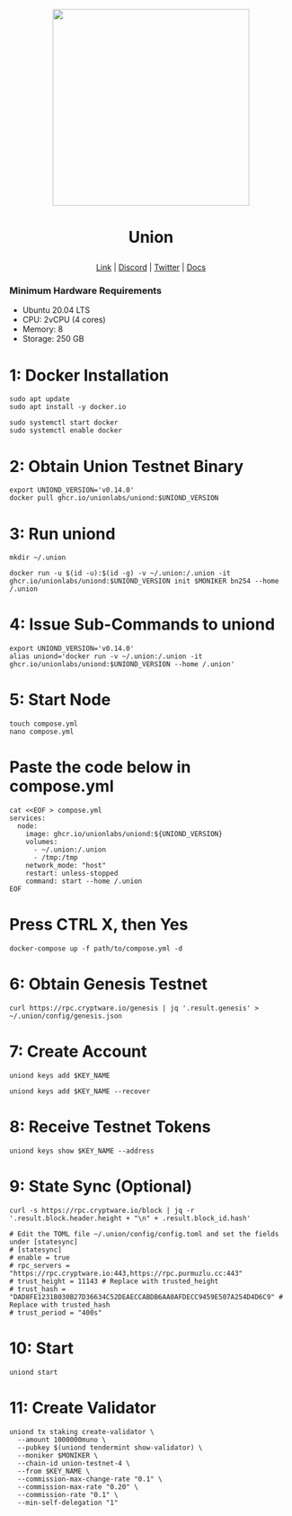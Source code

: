 <p align="center">
  <img height="350" height="350" src="https://github.com/catsmile100/Validator-Testnet/assets/85368621/b8181109-abbb-4688-94c1-c83cb8cfb8dd">
</p>
<h1>
<p align="center"> Union </p>
</h1>

<p align="center">
  <a href="https://union.build">Link</a> |
  <a href="https://discord.com/invite/union-build">Discord</a> |
  <a href="https://twitter.com/union_build">Twitter</a> |
  <a href="https://docs.union.build">Docs</a> 
</p>

### Minimum Hardware Requirements
- Ubuntu 20.04 LTS
- CPU: 2vCPU (4 cores)
- Memory: 8
- Storage: 250 GB

# 1: Docker Installation

```
sudo apt update
sudo apt install -y docker.io
```
```
sudo systemctl start docker
sudo systemctl enable docker
```
# 2: Obtain Union Testnet Binary

```
export UNIOND_VERSION='v0.14.0'
docker pull ghcr.io/unionlabs/uniond:$UNIOND_VERSION
```
# 3: Run uniond

```
mkdir ~/.union
```
```
docker run -u $(id -u):$(id -g) -v ~/.union:/.union -it ghcr.io/unionlabs/uniond:$UNIOND_VERSION init $MONIKER bn254 --home /.union
```
# 4: Issue Sub-Commands to uniond

```
export UNIOND_VERSION='v0.14.0'
alias uniond='docker run -v ~/.union:/.union -it ghcr.io/unionlabs/uniond:$UNIOND_VERSION --home /.union'
```
# 5: Start Node
```
touch compose.yml
nano compose.yml
```
# Paste the code below in compose.yml
```
cat <<EOF > compose.yml
services:
  node:
    image: ghcr.io/unionlabs/uniond:${UNIOND_VERSION}
    volumes:
      - ~/.union:/.union
      - /tmp:/tmp
    network_mode: "host"
    restart: unless-stopped
    command: start --home /.union
EOF
```
# Press CTRL X, then Yes
```
docker-compose up -f path/to/compose.yml -d
```
# 6: Obtain Genesis Testnet
```
curl https://rpc.cryptware.io/genesis | jq '.result.genesis' > ~/.union/config/genesis.json
```
# 7: Create Account

```
uniond keys add $KEY_NAME
```
```
uniond keys add $KEY_NAME --recover
```
# 8: Receive Testnet Tokens
```
uniond keys show $KEY_NAME --address
```
# 9: State Sync (Optional)
```
curl -s https://rpc.cryptware.io/block | jq -r '.result.block.header.height + "\n" + .result.block_id.hash'
```
```
# Edit the TOML file ~/.union/config/config.toml and set the fields under [statesync]
# [statesync]
# enable = true
# rpc_servers = "https://rpc.cryptware.io:443,https://rpc.purmuzlu.cc:443"
# trust_height = 11143 # Replace with trusted_height
# trust_hash = "DAD8FE1231B030B27D36634C52DEAECCABDB6AA0AFDECC9459E507A254D4D6C9" # Replace with trusted_hash
# trust_period = "400s"
```
# 10: Start
```
uniond start
```
# 11: Create Validator
```
uniond tx staking create-validator \
  --amount 1000000muno \
  --pubkey $(uniond tendermint show-validator) \
  --moniker $MONIKER \
  --chain-id union-testnet-4 \
  --from $KEY_NAME \
  --commission-max-change-rate "0.1" \
  --commission-max-rate "0.20" \
  --commission-rate "0.1" \
  --min-self-delegation "1"
```

